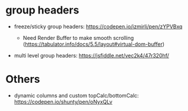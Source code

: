 # group headers
- freeze/sticky group headers: https://codepen.io/izmirli/pen/zYPVBxq
  + Need Render Buffer to make smooth scrolling (https://tabulator.info/docs/5.5/layout#virtual-dom-buffer)
  
- multi level group headers: https://jsfiddle.net/vec2k4/47r320hf/

# Others
- dynamic columns and custom topCalc/bottomCalc: https://codepen.io/shunty/pen/oNyxQLv